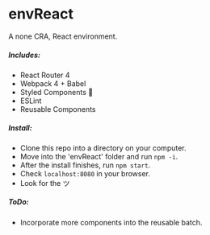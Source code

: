 # envReact
A none CRA, React environment.

##### Includes:
* React Router 4
* Webpack 4 + Babel
* Styled Components :nail_care:
* ESLint
* Reusable Components

##### Install:
* Clone this repo into a directory on your computer.
* Move into the 'envReact' folder and run `npm -i`.
* After the install finishes, run `npm start`.
* Check `localhost:8080` in your browser.
* Look for the ツ


##### ToDo:
* Incorporate more components into the reusable batch.
